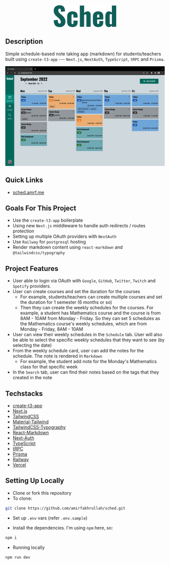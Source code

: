 <div align="center">
  <img src="./public/sched-readme.png" alt="sched-logo-readme" height="70" />
</div>

## Description

Simple schedule-based note taking app (markdown) for students/teachers built using `create-t3-app` --- `Next.js`, `NextAuth`, `TypeScript`, `tRPC` and `Prisma`.

![sched](./public/sched-min.png)

## Quick Links

- [sched.amrf.me](https://sched.amrf.me)

## Goals For This Project

- Use the `create-t3-app` boilerplate
- Using new `Next.js` middleware to handle auth redirects / routes protection
- Setting up multiple OAuth providers with `NextAuth`
- Use `Railway` for `postgresql` hosting
- Render markdown content using `react-markdown` and `@tailwindcss/typography`

## Project Features

- User able to login via OAuth with `Google`, `GitHub`, `Twitter`, `Twitch` and `Spotify` providers.
- User can create courses and set the duration for the courses
  - For example, students/teachers can create multiple courses and set the duration for 1 semester (6 months or so)
  - Then they can create the weekly schedules for the courses. For example, a student has Mathematics course and the course is from 8AM - 10AM from Monday - Friday. So they can set 5 schedules as the Mathematics course's weekly schedules, which are from Monday - Friday, 8AM - 10AM
- User can view their weekly schedules in the `Schedule` tab. User will also be able to select the specific weekly schedules that they want to see (by selecting the date)
- From the weekly schedule card, user can add the notes for the schedule. The note is rendered in `Markdown`
  - For example, the student add note for the Monday's Mathematics class for that specific week
- In the `Search` tab, user can find their notes based on the tags that they created in the note

## Techstacks

- [create-t3-app](https://create.t3.gg/)
- [Next.js](https://nextjs.org/)
- [TailwindCSS](https://tailwindcss.com/)
- [Material-Tailwind](https://www.material-tailwind.com/)
- [TailwindCSS-Typography](https://tailwindcss.com/docs/typography-plugin)
- [React-Markdown](https://github.com/remarkjs/react-markdown)
- [Next-Auth](https://next-auth.js.org/)
- [TypeScript](https://www.typescriptlang.org/)
- [tRPC](https://trpc.io/)
- [Prisma](https://www.prisma.io/)
- [Railway](https://railway.app/)
- [Vercel](https://vercel.com/)

## Setting Up Locally

- Clone or fork this repository
- To clone:

```bash
git clone https://github.com/amirfakhrullah/sched.git
```

- Set up `.env` vars (refer `.env.sample`)

- Install the dependencies. I'm using `npm` here, so:
```bash
npm i
```

- Running locally
```bash
npm run dev
```